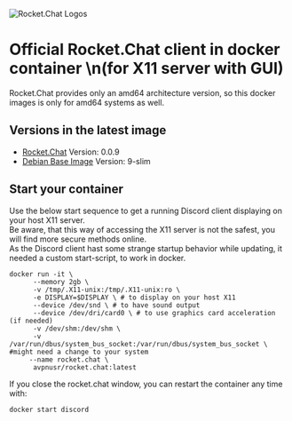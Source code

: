![Rocket.Chat Logos](https://rocket.chat/images/default/logo--dark.svg)

**Official Rocket.Chat client in docker container \n(for X11 server with GUI)**
===

Rocket.Chat provides only an amd64 architecture version, so this docker images is only for amd64 systems as well.   

Versions in the latest image
-----
- [Rocket.Chat](https://discordapp.com/ "Discord Homepage") Version: 0.0.9
- [Debian Base Image](https://hub.docker.com/_/debian "Debian Docker Repo") Version: 9-slim

Start your container
-----
Use the below start sequence to get a running Discord client displaying on your host X11 server.    
Be aware, that this way of accessing the X11 server is not the safest, you will find more secure methods online.   
As the Discord client hast some strange startup behavior while updating, it needed a custom start-script, to work in docker.    

```
docker run -it \
      --memory 2gb \
      -v /tmp/.X11-unix:/tmp/.X11-unix:ro \
      -e DISPLAY=$DISPLAY \ # to display on your host X11
      --device /dev/snd \ # to have sound output
      --device /dev/dri/card0 \ # to use graphics card acceleration (if needed)
      -v /dev/shm:/dev/shm \ 
      -v /var/run/dbus/system_bus_socket:/var/run/dbus/system_bus_socket \ #might need a change to your system
     --name rocket.chat \
      avpnusr/rocket.chat:latest
```
   
If you close the rocket.chat window, you can restart the container any time with:     
```
docker start discord
```

